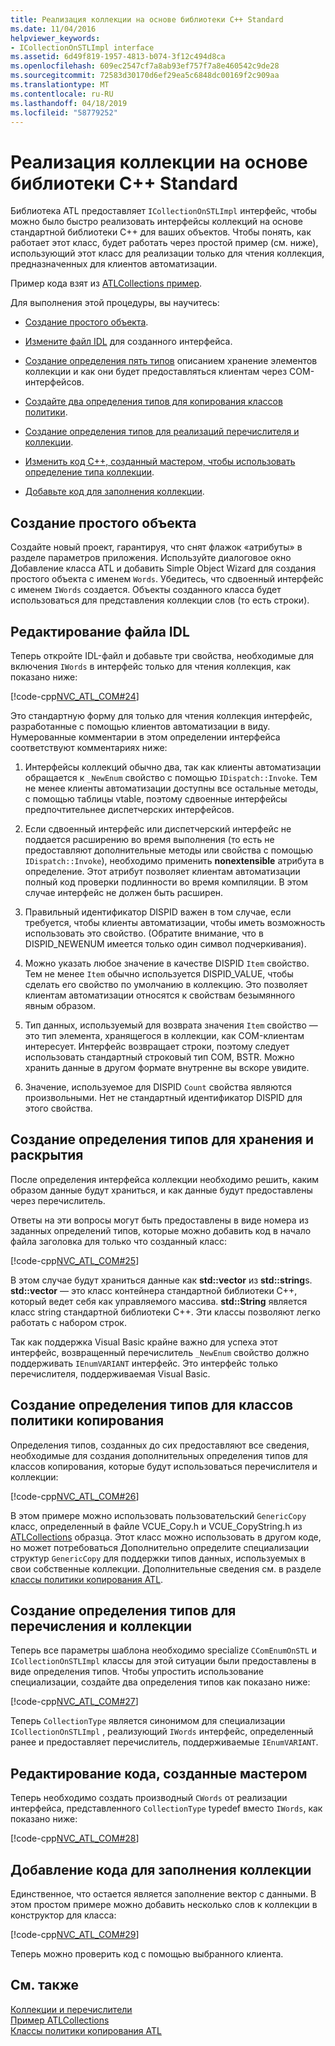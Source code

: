 ```yaml
---
title: Реализация коллекции на основе библиотеки C++ Standard
ms.date: 11/04/2016
helpviewer_keywords:
- ICollectionOnSTLImpl interface
ms.assetid: 6d49f819-1957-4813-b074-3f12c494d8ca
ms.openlocfilehash: 609ec2547cf7a8ab93ef757f7a8e460542c9de28
ms.sourcegitcommit: 72583d30170d6ef29ea5c6848dc00169f2c909aa
ms.translationtype: MT
ms.contentlocale: ru-RU
ms.lasthandoff: 04/18/2019
ms.locfileid: "58779252"
---
```

# <a name="implementing-a-c-standard-library-based-collection"></a>Реализация коллекции на основе библиотеки C++ Standard

Библиотека ATL предоставляет `ICollectionOnSTLImpl` интерфейс, чтобы можно было быстро реализовать интерфейсы коллекций на основе стандартной библиотеки C++ для ваших объектов. Чтобы понять, как работает этот класс, будет работать через простой пример (см. ниже), использующий этот класс для реализации только для чтения коллекция, предназначенных для клиентов автоматизации.

Пример кода взят из [ATLCollections пример](../overview/visual-cpp-samples.md).

Для выполнения этой процедуры, вы научитесь:

- [Создание простого объекта](#vccongenerating_an_object).

- [Измените файл IDL](#vcconedit_the_idl) для созданного интерфейса.

- [Создание определения пять типов](#vcconstorage_and_exposure_typedefs) описанием хранение элементов коллекции и как они будет предоставляться клиентам через COM-интерфейсов.

- [Создайте два определения типов для копирования классов политики](#vcconcopy_classes).

- [Создание определения типов для реализаций перечислителя и коллекции](#vcconenumeration_and_collection).

- [Изменить код C++, созданный мастером, чтобы использовать определение типа коллекции](#vcconedit_the_generated_code).

- [Добавьте код для заполнения коллекции](#vcconpopulate_the_collection).

##  <a name="vccongenerating_an_object"></a> Создание простого объекта

Создайте новый проект, гарантируя, что снят флажок «атрибуты» в разделе параметров приложения. Используйте диалоговое окно Добавление класса ATL и добавить Simple Object Wizard для создания простого объекта с именем `Words`. Убедитесь, что сдвоенный интерфейс с именем `IWords` создается. Объекты созданного класса будет использоваться для представления коллекции слов (то есть строки).

##  <a name="vcconedit_the_idl"></a> Редактирование файла IDL

Теперь откройте IDL-файл и добавьте три свойства, необходимые для включения `IWords` в интерфейс только для чтения коллекция, как показано ниже:

[!code-cpp[NVC_ATL_COM#24](../atl/codesnippet/cpp/implementing-an-stl-based-collection_1.idl)]

Это стандартную форму для только для чтения коллекция интерфейс, разработанные с помощью клиентов автоматизации в виду. Нумерованные комментарии в этом определении интерфейса соответствуют комментариях ниже:

1. Интерфейсы коллекций обычно два, так как клиенты автоматизации обращается к `_NewEnum` свойство с помощью `IDispatch::Invoke`. Тем не менее клиенты автоматизации доступны все остальные методы, с помощью таблицы vtable, поэтому сдвоенные интерфейсы предпочтительнее диспетчерских интерфейсов.

1. Если сдвоенный интерфейс или диспетчерский интерфейс не поддается расширению во время выполнения (то есть не предоставляют дополнительные методы или свойства с помощью `IDispatch::Invoke`), необходимо применить **nonextensible** атрибута в определение. Этот атрибут позволяет клиентам автоматизации полный код проверки подлинности во время компиляции. В этом случае интерфейс не должен быть расширен.

1. Правильный идентификатор DISPID важен в том случае, если требуется, чтобы клиенты автоматизации, чтобы иметь возможность использовать это свойство. (Обратите внимание, что в DISPID_NEWENUM имеется только один символ подчеркивания).

1. Можно указать любое значение в качестве DISPID `Item` свойство. Тем не менее `Item` обычно используется DISPID_VALUE, чтобы сделать его свойство по умолчанию в коллекцию. Это позволяет клиентам автоматизации относятся к свойствам безымянного явным образом.

1. Тип данных, используемый для возврата значения `Item` свойство — это тип элемента, хранящегося в коллекции, как COM-клиентам интересует. Интерфейс возвращает строки, поэтому следует использовать стандартный строковый тип COM, BSTR. Можно хранить данные в другом формате внутренне вы вскоре увидите.

1. Значение, используемое для DISPID `Count` свойства являются произвольными. Нет не стандартный идентификатор DISPID для этого свойства.

##  <a name="vcconstorage_and_exposure_typedefs"></a> Создание определения типов для хранения и раскрытия

После определения интерфейса коллекции необходимо решить, каким образом данные будут храниться, и как данные будут предоставлены через перечислитель.

Ответы на эти вопросы могут быть предоставлены в виде номера из заданных определений типов, которые можно добавить код в начало файла заголовка для только что созданный класс:

[!code-cpp[NVC_ATL_COM#25](../atl/codesnippet/cpp/implementing-an-stl-based-collection_2.h)]

В этом случае будут храниться данные как **std::vector** из **std::string**s. **std::vector** — это класс контейнера стандартной библиотеки C++, который ведет себя как управляемого массива. **std::String** является класс string стандартной библиотеки C++. Эти классы позволяют легко работать с набором строк.

Так как поддержка Visual Basic крайне важно для успеха этот интерфейс, возвращенный перечислитель `_NewEnum` свойство должно поддерживать `IEnumVARIANT` интерфейс. Это интерфейс только перечислителя, поддерживаемая Visual Basic.

##  <a name="vcconcopy_classes"></a> Создание определения типов для классов политики копирования

Определения типов, созданных до сих предоставляют все сведения, необходимые для создания дополнительных определения типов для классов копирования, которые будут использоваться перечислителя и коллекции:

[!code-cpp[NVC_ATL_COM#26](../atl/codesnippet/cpp/implementing-an-stl-based-collection_3.h)]

В этом примере можно использовать пользовательский `GenericCopy` класс, определенный в файле VCUE_Copy.h и VCUE_CopyString.h из [ATLCollections](../overview/visual-cpp-samples.md) образца. Этот класс можно использовать в другом коде, но может потребоваться Дополнительно определите специализации структур `GenericCopy` для поддержки типов данных, используемых в свои собственные коллекции. Дополнительные сведения см. в разделе [классы политики копирования ATL](../atl/atl-copy-policy-classes.md).

##  <a name="vcconenumeration_and_collection"></a> Создание определения типов для перечисления и коллекции

Теперь все параметры шаблона необходимо specialize `CComEnumOnSTL` и `ICollectionOnSTLImpl` классы для этой ситуации были предоставлены в виде определения типов. Чтобы упростить использование специализации, создайте два определения типов как показано ниже:

[!code-cpp[NVC_ATL_COM#27](../atl/codesnippet/cpp/implementing-an-stl-based-collection_4.h)]

Теперь `CollectionType` является синонимом для специализации `ICollectionOnSTLImpl` , реализующий `IWords` интерфейс, определенный ранее и предоставляет перечислитель, поддерживаемые `IEnumVARIANT`.

##  <a name="vcconedit_the_generated_code"></a> Редактирование кода, созданные мастером

Теперь необходимо создать производный `CWords` от реализации интерфейса, представленного `CollectionType` typedef вместо `IWords`, как показано ниже:

[!code-cpp[NVC_ATL_COM#28](../atl/codesnippet/cpp/implementing-an-stl-based-collection_5.h)]

##  <a name="vcconpopulate_the_collection"></a> Добавление кода для заполнения коллекции

Единственное, что остается является заполнение вектор с данными. В этом простом примере можно добавить несколько слов к коллекции в конструктор для класса:

[!code-cpp[NVC_ATL_COM#29](../atl/codesnippet/cpp/implementing-an-stl-based-collection_6.h)]

Теперь можно проверить код с помощью выбранного клиента.

## <a name="see-also"></a>См. также

[Коллекции и перечислители](../atl/atl-collections-and-enumerators.md)<br/>
[Пример ATLCollections](../overview/visual-cpp-samples.md)<br/>
[Классы политики копирования ATL](../atl/atl-copy-policy-classes.md)
